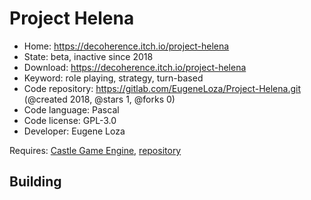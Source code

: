 # Project Helena

- Home: https://decoherence.itch.io/project-helena
- State: beta, inactive since 2018
- Download: https://decoherence.itch.io/project-helena
- Keyword: role playing, strategy, turn-based
- Code repository: https://gitlab.com/EugeneLoza/Project-Helena.git (@created 2018, @stars 1, @forks 0)
- Code language: Pascal
- Code license: GPL-3.0
- Developer: Eugene Loza

Requires: [Castle Game Engine](https://castle-engine.io/index.php), [repository](https://github.com/castle-engine/castle-engine)

## Building
